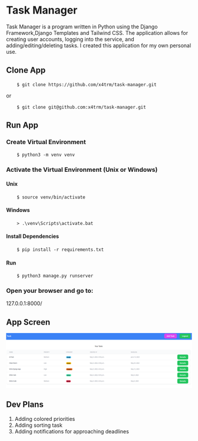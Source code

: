 # Task Manager
Task Manager is a program written in Python using the Django Framework,Django Templates and Tailwind CSS. The application allows for creating user accounts, logging into the service, and adding/editing/deleting tasks. I created this application for my own personal use. 
## Clone App
```console
    $ git clone https://github.com/x4trm/task-manager.git
```
or
```console
    $ git clone git@github.com:x4trm/task-manager.git
```
## Run App
### Create Virtual Environment
```console
    $ python3 -m venv venv
```
### Activate the Virtual Environment (Unix or Windows)
#### Unix
```console
    $ source venv/bin/activate
```
#### Windows
```console
    > .\venv\Scripts\activate.bat
```
#### Install Dependencies
```console
    $ pip install -r requirements.txt
```
#### Run
```console
    $ python3 manage.py runserver
```
### Open your browser and go to:
127.0.0.1:8000/

## App Screen
![Index](./docs/index.png)

## Dev Plans
1.  Adding colored priorities  
2.  Adding sorting task
3.  Adding notifications for approaching deadlines